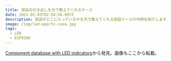 ```yaml
---
title: 部品の引き出しを光で教えてくれるケース
date: 2021-01-03T02:54:56.097Z
description: 部品がどこに入っているかを光で教えてくれる部品ケースの作例を紹介します。
image: /img/led-eparts-case.jpg
tags:
  - LED
  - ESP8266
---
```

[Component database with LED indicators](https://www.stupid-projects.com/component-database-with-led-indicators/)から発見。画像もここから転載。
